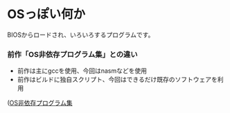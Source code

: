 OSっぽい何か
============

BIOSからロードされ、いろいろするプログラムです。

### 前作「OS非依存プログラム集」との違い

* 前作は主にgccを使用、今回はnasmなどを使用
* 前作はビルドに独自スクリプト、今回はできるだけ既存のソフトウェアを利用

([OS非依存プログラム集](https://github.com/mikecat/no_os_programs)
